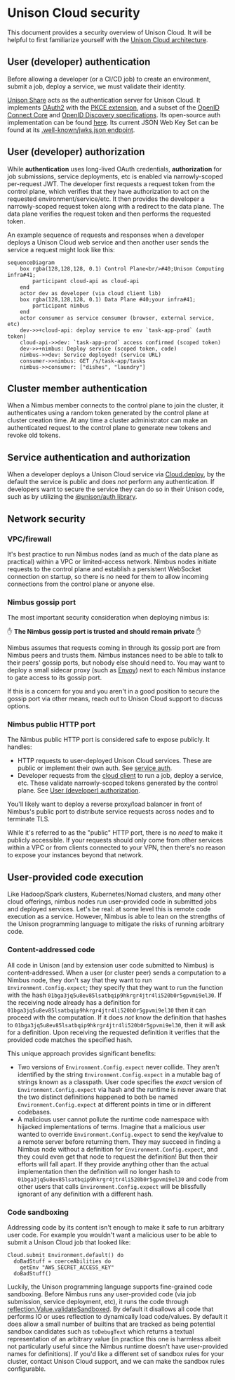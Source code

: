 # Unison Cloud security

This document provides a security overview of Unison Cloud. It will be helpful to first familiarize yourself with the [Unison Cloud architecture][architecture].

## User (developer) authentication

Before allowing a developer (or a CI/CD job) to create an environment, submit a job, deploy a service, we must validate their identity.

[Unison Share][Share] acts as the authentication server for Unison Cloud. It implements [OAuth2](https://datatracker.ietf.org/doc/html/rfc6749) with
the [PKCE extension](https://www.oauth.com/oauth2-servers/pkce/), and a subset of the [OpenID Connect Core](https://openid.net/specs/openid-connect-core-1_0.html) and [OpenID Discovery specifications](https://openid.net/specs/openid-connect-discovery-1_0.html). Its open-source auth implementation can be found [here][share-auth]. Its current JSON Web Key Set can be found at its [.well-known/jwks.json endpoint](https://api.unison-lang.org/.well-known/jwks.json).

## User (developer) authorization

While **authentication** uses long-lived OAuth credentials, **authorization** for job submissions, service deployments, etc is enabled via narrowly-scoped per-request JWT. The developer first requests a request token from the control plane, which verifies that they have authorization to act on the requested environment/service/etc. It then provides the developer a narrowly-scoped request token along with a redirect to the data plane. The data plane verifies the request token and then performs the requested token.

An example sequence of requests and responses when a developer deploys a Unison Cloud web service and then another user sends the service a request might look like this:

```mermaid
sequenceDiagram
    box rgba(128,128,128, 0.1) Control Plane<br/>#40;Unison Computing infra#41;
        participant cloud-api as cloud-api
    end
    actor dev as developer (via cloud client lib)
    box rgba(128,128,128, 0.1) Data Plane #40;your infra#41;
        participant nimbus
    end
    actor consumer as service consumer (browser, external service, etc)
    dev->>+cloud-api: deploy service to env `task-app-prod` (auth token)
    cloud-api->>dev: `task-app-prod` access confirmed (scoped token)
    dev->>+nimbus: Deploy service (scoped token, code)
    nimbus->>dev: Service deployed! (service URL)
    consumer->>nimbus: GET /s/task-app/tasks
    nimbus->>consumer: ["dishes", "laundry"]
```

## Cluster member authentication

When a Nimbus member connects to the control plane to join the cluster, it authenticates using a random token generated by the control plane at cluster creation time. At any time a cluster administrator can make an authenticated request to the control plane to generate new tokens and revoke old tokens.

## Service authentication and authorization

When a developer deploys a Unison Cloud service via [Cloud.deploy], by the default the service is public and does _not_ perform any authentication. If developers want to secure the service they can do so in their Unison code, such as by utilizing the [@unison/auth library][unison-auth].

## Network security

### VPC/firewall

It's best practice to run Nimbus nodes (and as much of the data plane as practical) within a VPC or limited-access network. Nimbus nodes initiate requests to the control plane and establish a persistent WebSocket connection on startup, so there is no need for them to allow incoming connections from the control plane or anyone else.

### Nimbus gossip port

The most important security consideration when deploying nimbus is:

✋ **The Nimbus gossip port is trusted and should remain private** ✋

Nimbus assumes that requests coming in through its gossip port are from Nimbus peers and trusts them. Nimbus instances need to be able to talk to their peers' gossip ports, but nobody else should need to. You may want to deploy a small sidecar proxy (such as [Envoy][envoy]) next to each Nimbus instance to gate access to its gossip port.

If this is a concern for you and you aren't in a good position to secure the gossip port via other means, reach out to Unison Cloud support to discuss options.

### Nimbus public HTTP port

The Nimbus public HTTP port is considered safe to expose publicly. It handles:

- HTTP requests to user-deployed Unison Cloud services. These are public or implement their own auth. See [service auth][service-auth].
- Developer requests from the [cloud client][cloud-client] to run a job, deploy a service, etc. These validate narrowly-scoped tokens generated by the control plane. See [User (developer) authorization][developer-authorization].

You'll likely want to deploy a reverse proxy/load balancer in front of Nimbus's public port to distribute service requests across nodes and to terminate TLS.

While it's referred to as the "public" HTTP port, there is no _need_ to make it publicly accessible. If your requests should only come from other services within a VPC or from clients connected to your VPN, then there's no reason to expose your instances beyond that network.

## User-provided code execution

Like Hadoop/Spark clusters, Kubernetes/Nomad clusters, and many other cloud offerings, nimbus nodes run user-provided code in submitted jobs and deployed services. Let's be real: at some level this is remote code execution as a service. However, Nimbus is able to lean on the strengths of the Unison programming language to mitigate the risks of running arbitrary code.

### Content-addressed code

All code in Unison (and by extension user code submitted to Nimbus) is content-addressed. When a user (or cluster peer) sends a computation to a Nimbus node, they don't say that they want to run `Environment.Config.expect`; they specify that they want to run the function with the hash `01bga3jq5u8ev85lsatbqip9hkrgr4jtr4li520b0r5gpvmi9el30`. If the receiving node already has a definition for `01bga3jq5u8ev85lsatbqip9hkrgr4jtr4li520b0r5gpvmi9el30` then it can proceed with the computation. If it does _not_ know the definition that hashes to `01bga3jq5u8ev85lsatbqip9hkrgr4jtr4li520b0r5gpvmi9el30`, then it will ask for a definition. Upon receiving the requested definition it verifies that the provided code matches the specified hash.

This unique approach provides significant benefits:

- Two versions of `Environment.Config.expect` never collide. They aren't identified by the string `Environment.Config.expect` in a mutable bag of strings known as a classpath. User code specifies the _exact_ version of `Environment.Config.expect` via hash and the runtime is never aware that the two distinct definitions happened to both be named `Environment.Config.expect` at different points in time or in different codebases.
- A malicious user cannot pollute the runtime code namespace with hijacked implementations of terms. Imagine that a malicious user wanted to override `Environment.Config.expect` to send the key/value to a remote server before returning them. They may succeed in finding a Nimbus node without a definition for `Environment.Config.expect`, and they could even get that node to request the definition! But then their efforts will fall apart. If they provide anything other than the actual implementation then the definition will no longer hash to `01bga3jq5u8ev85lsatbqip9hkrgr4jtr4li520b0r5gpvmi9el30` and code from other users that calls `Environment.Config.expect` will be blissfully ignorant of any definition with a different hash.

### Code sandboxing

Addressing code by its content isn't enough to make it safe to run arbitrary user code. For example you wouldn't want a malicious user to be able to submit a Unison Cloud job that looked like:

```
Cloud.submit Environment.default() do
  doBadStuff = coerceAbilities do
    getEnv "AWS_SECRET_ACCESS_KEY"
  doBadStuff()
```

Luckily, the Unison programming language supports fine-grained code sandboxing. Before Nimbus runs any user-provided code (via job submission, service deployment, etc), it runs the code through [reflection.Value.validateSandboxed][Value.validateSandboxed]. By default it disallows all code that performs IO or uses reflection to dynamically load code/values. By default it does allow a small number of builtins that are tracked as being potential sandbox candidates such as `toDebugText` which returns a textual representation of an arbitrary value (in practice this one is harmless albeit not particularly useful since the Nimbus runtime doesn't have user-provided names for definitions). If you'd like a different set of sandbox rules for your cluster, contact Unison Cloud support, and we can make the sandbox rules configurable.

[architecture]: README.md
[cloud-client]: https://share.unison-lang.org/@unison/cloud
[Cloud.deploy]: https://share.unison-lang.org/@unison/cloud/code/releases/21.2.0/latest/terms/Cloud/deploy
[developer-authorization]: #user-developer-authorization
[envoy]: https://www.envoyproxy.io/
[Value.validateSandboxed]: https://share.unison-lang.org/@unison/base/code/releases/6.5.0/latest/terms/reflection/Value/validateSandboxed
[service-auth]: #service-authentication-and-authorization
[Share]: https://share.unison-lang.org/
[share-auth]: https://github.com/unisoncomputing/share-api/tree/main/share-auth
[unison-auth]: https://share.unison-lang.org/@unison/auth
